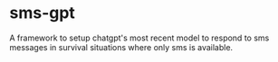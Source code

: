 # sms-gpt
A framework to setup chatgpt's most recent model to respond to sms messages in survival situations where only sms is available. 
